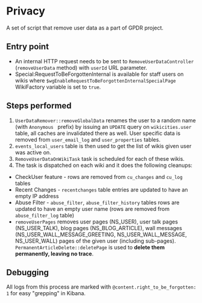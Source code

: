 Privacy
=======

A set of script that remove user data as a part of GPDR project.

## Entry point

* An internal HTTP request needs to be sent to `RemoveUserDataController` (`removeUserData` method) with `userId` URL parameter.
* Special:RequestToBeForgottenInternal is available for staff users on wikis where `$wgEnableRequestToBeForgottenInternalSpecialPage` WikiFactory variable is set to `true`.

## Steps performed

1. `UserDataRemover::removeGlobalData` renames the user to a random name (with `Anonymous ` prefix) by issuing an `UPDATE` query on `wikicities.user` table, all caches are invalidated there as well. User specific data is removed from `user_email_log` and `user_properties` tables.
2. `events_local_users` table is then used to get the list of wikis given user was active on.
3. `RemoveUserDataOnWikiTask` task is scheduled for each of these wikis.
4. The task is dispatched on each wiki and it does the following cleanups:
 * CheckUser feature - rows are removed from `cu_changes` and `cu_log` tables
 * Recent Changes - `recentchanges` table entries are updated to have an empty IP address
 * Abuse Filter - `abuse_filter`, `abuse_filter_history` tables rows are updated to have an empty user name (rows are removed from `abuse_filter_log` table)
 * `removeUserPages` removes user pages (NS_USER), user talk pages (NS_USER_TALK), blog pages (NS_BLOG_ARTICLE), wall messages (NS_USER_WALL_MESSAGE_GREETING, NS_USER_WALL_MESSAGE, NS_USER_WALL) pages of the given user (including sub-pages). `PermanentArticleDelete::deletePage` is used to **delete them permanently, leaving no trace**.

## Debugging

All logs from this process are marked with `@content.right_to_be_forgotten: 1` for easy "grepping" in Kibana.
